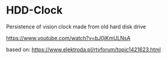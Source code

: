 # HDD-Clock
Persistence of vision clock made from old hard disk drive

https://www.youtube.com/watch?v=bJ0jKmULNsA



based on:
https://www.elektroda.pl/rtvforum/topic1421623.html

